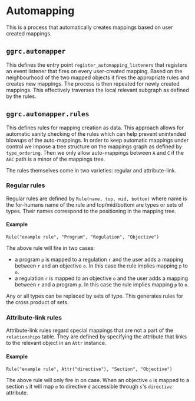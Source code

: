 # Automapping

This is a process that automatically creates mappings based on user created mappings.

## `ggrc.automapper`
This defines the entry point `register_automapping_listeners` that registers an event listener that fires on every user-created mapping. Based on the neighbourhood of the two mapped objects it fires the appropriate rules and creates new mappings. The process is then repeated for newly created mappings. This effectively traverses the local relevant subgraph as defined by the rules.

## `ggrc.automapper.rules`

This defines rules for mapping creation as data. This approach allows for automatic sanity checking of the rules which can help prevent unintended blowups of the auto-mappings.
In order to keep automatic mappings under control we impose a tree structure on the mappings graph as defined by `type_ordering`. Then we only allow auto-mappings between `A` and `C` if the `ABC` path is a minor of the mappings tree.

The rules themselves come in two varieties: regular and attribute-link.

### Regular rules
Regular rules are defined by `Rule(name, top, mid, bottom)` where name is the for-humans name of the rule and top/mid/bottom are types or sets of types. Their names correspond to the positioning in the mapping tree.

#### Example
`Rule("example rule", "Program", "Regulation", "Objective")`

The above rule will fire in two cases:

- a program `p` is mapped to a regulation `r` and the user adds a mapping between `r` and an objective `o`. In this case the rule implies mapping `p` to `o`.
- a regulation `r` is mapped to an objective `o` and the user adds a mapping between `r` and a program `p`. In this case the rule implies mapping `p` to `o`.

Any or all types can be replaced by sets of type. This generates rules for the cross product of sets.

### Attribute-link rules

Attribute-link rules regard special mappings that are not a part of the `relationships` table.
They are defined by specifying the attribute that links to the relevant object in an `Attr` instance.

#### Example
`Rule("example rule", Attr("directive"), "Section", "Objective")`

The above rule will only fire in on case. When an objective `o` is mapped to a section `s` it will map `o` to directive `d` accessible through `s`'s `directive` attribute.

